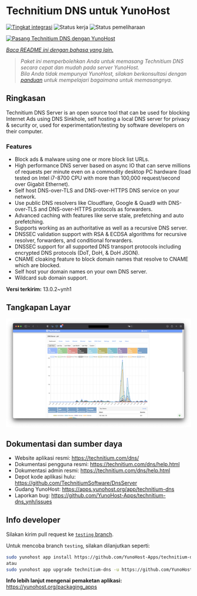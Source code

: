 <!--
N.B.: README ini dibuat secara otomatis oleh <https://github.com/YunoHost/apps/tree/master/tools/readme_generator>
Ini TIDAK boleh diedit dengan tangan.
-->

# Technitium DNS untuk YunoHost

[![Tingkat integrasi](https://dash.yunohost.org/integration/technitium-dns.svg)](https://ci-apps.yunohost.org/ci/apps/technitium-dns/) ![Status kerja](https://ci-apps.yunohost.org/ci/badges/technitium-dns.status.svg) ![Status pemeliharaan](https://ci-apps.yunohost.org/ci/badges/technitium-dns.maintain.svg)

[![Pasang Technitium DNS dengan YunoHost](https://install-app.yunohost.org/install-with-yunohost.svg)](https://install-app.yunohost.org/?app=technitium-dns)

*[Baca README ini dengan bahasa yang lain.](./ALL_README.md)*

> *Paket ini memperbolehkan Anda untuk memasang Technitium DNS secara cepat dan mudah pada server YunoHost.*  
> *Bila Anda tidak mempunyai YunoHost, silakan berkonsultasi dengan [panduan](https://yunohost.org/install) untuk mempelajari bagaimana untuk memasangnya.*

## Ringkasan

Technitium DNS Server is an open source tool that can be used for blocking Internet Ads using DNS Sinkhole, self hosting a local DNS server for privacy & security or, used for experimentation/testing by software developers on their computer.

### Features

- Block ads & malware using one or more block list URLs.
- High performance DNS server based on async IO that can serve millions of requests per minute even on a commodity desktop PC hardware (load tested on Intel i7-8700 CPU with more than 100,000 request/second over Gigabit Ethernet).
- Self host DNS-over-TLS and DNS-over-HTTPS DNS service on your network.
- Use public DNS resolvers like Cloudflare, Google & Quad9 with DNS-over-TLS and DNS-over-HTTPS protocols as forwarders.
- Advanced caching with features like serve stale, prefetching and auto prefetching.
- Supports working as an authoritative as well as a recursive DNS server.
- DNSSEC validation support with RSA & ECDSA algorithms for recursive resolver, forwarders, and conditional forwarders.
- DNSSEC support for all supported DNS transport protocols including encrypted DNS protocols (DoT, DoH, & DoH JSON).
- CNAME cloaking feature to block domain names that resolve to CNAME which are blocked.
- Self host your domain names on your own DNS server.
- Wildcard sub domain support.


**Versi terkirim:** 13.0.2~ynh1

## Tangkapan Layar

![Tangkapan Layar pada Technitium DNS](./doc/screenshots/screenshot.png)

## Dokumentasi dan sumber daya

- Website aplikasi resmi: <https://technitium.com/dns/>
- Dokumentasi pengguna resmi: <https://technitium.com/dns/help.html>
- Dokumentasi admin resmi: <https://technitium.com/dns/help.html>
- Depot kode aplikasi hulu: <https://github.com/TechnitiumSoftware/DnsServer>
- Gudang YunoHost: <https://apps.yunohost.org/app/technitium-dns>
- Laporkan bug: <https://github.com/YunoHost-Apps/technitium-dns_ynh/issues>

## Info developer

Silakan kirim pull request ke [`testing` branch](https://github.com/YunoHost-Apps/technitium-dns_ynh/tree/testing).

Untuk mencoba branch `testing`, silakan dilanjutkan seperti:

```bash
sudo yunohost app install https://github.com/YunoHost-Apps/technitium-dns_ynh/tree/testing --debug
atau
sudo yunohost app upgrade technitium-dns -u https://github.com/YunoHost-Apps/technitium-dns_ynh/tree/testing --debug
```

**Info lebih lanjut mengenai pemaketan aplikasi:** <https://yunohost.org/packaging_apps>
